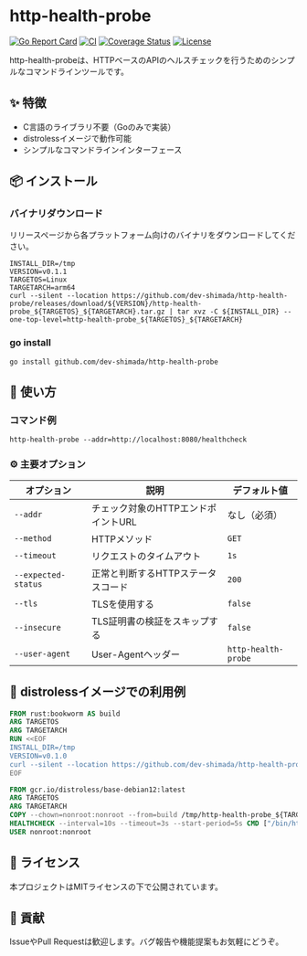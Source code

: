 # http-health-probe

[![Go Report Card](https://goreportcard.com/badge/github.com/dev-shimada/http-health-probe)](https://goreportcard.com/report/github.com/dev-shimada/http-health-probe)
[![CI](https://github.com/dev-shimada/http-health-probe/actions/workflows/CI.yaml/badge.svg)](https://github.com/dev-shimada/http-health-probe/actions/workflows/CI.yaml)
[![Coverage Status](https://coveralls.io/repos/github/dev-shimada/http-health-probe/badge.svg?branch=main)](https://coveralls.io/github/dev-shimada/http-health-probe?branch=main)
[![License](https://img.shields.io/badge/license-MIT-blue)](https://github.com/dev-shimada/http-health-probe/blob/master/LICENSE)

http-health-probeは、HTTPベースのAPIのヘルスチェックを行うためのシンプルなコマンドラインツールです。

## ✨ 特徴

- C言語のライブラリ不要（Goのみで実装）
- distrolessイメージで動作可能
- シンプルなコマンドラインインターフェース

## 📦 インストール

### バイナリダウンロード

リリースページから各プラットフォーム向けのバイナリをダウンロードしてください。
```shell
INSTALL_DIR=/tmp
VERSION=v0.1.1
TARGETOS=Linux
TARGETARCH=arm64
curl --silent --location https://github.com/dev-shimada/http-health-probe/releases/download/${VERSION}/http-health-probe_${TARGETOS}_${TARGETARCH}.tar.gz | tar xvz -C ${INSTALL_DIR} --one-top-level=http-health-probe_${TARGETOS}_${TARGETARCH}
```

### go install

```shell
go install github.com/dev-shimada/http-health-probe
```

## 🚀 使い方

### コマンド例

```shell
http-health-probe --addr=http://localhost:8080/healthcheck
```

### ⚙️ 主要オプション

| オプション          | 説明                                | デフォルト値        |
| ------------------- | ----------------------------------- | ------------------- |
| `--addr`            | チェック対象のHTTPエンドポイントURL | なし（必須）        |
| `--method`          | HTTPメソッド                        | `GET`               |
| `--timeout`         | リクエストのタイムアウト            | `1s`                |
| `--expected-status` | 正常と判断するHTTPステータスコード  | `200`               |
| `--tls`             | TLSを使用する                       | `false`             |
| `--insecure`        | TLS証明書の検証をスキップする       | `false`             |
| `--user-agent`      | User-Agentヘッダー                  | `http-health-probe` |

## 🐳 distrolessイメージでの利用例

```Dockerfile
FROM rust:bookworm AS build
ARG TARGETOS
ARG TARGETARCH
RUN <<EOF
INSTALL_DIR=/tmp
VERSION=v0.1.0
curl --silent --location https://github.com/dev-shimada/http-health-probe/releases/download/${VERSION}/http-health-probe_${TARGETOS}_${TARGETARCH}.tar.gz | tar xvz -C ${INSTALL_DIR} --one-top-level=http-health-probe_${TARGETOS}_${TARGETARCH}
EOF

FROM gcr.io/distroless/base-debian12:latest
ARG TARGETOS
ARG TARGETARCH
COPY --chown=nonroot:nonroot --from=build /tmp/http-health-probe_${TARGETOS}_${TARGETARCH}/http-health-probe /bin/http-health-probe
HEALTHCHECK --interval=10s --timeout=3s --start-period=5s CMD ["/bin/http-health-probe", "--addr=:3000"]
USER nonroot:nonroot
```

## 📝 ライセンス

本プロジェクトはMITライセンスの下で公開されています。

## 🤝 貢献

IssueやPull Requestは歓迎します。バグ報告や機能提案もお気軽にどうぞ。
